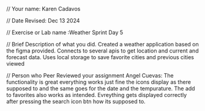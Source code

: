 // Your name: Karen Cadavos

 // Date Revised: Dec 13 2024 

 // Exercise or Lab name :Weather Sprint Day 5

 // Brief Description of what you did. Created a weather application based on the figma provided. Connects to several apis to get location and current and forecast data. Uses local storage to save favorite cities and previous cities viewed

// Person who Peer Reviewed your assignment
Angel Cuevas: The functionality is great everything works just fine the icons display as there supposed to and the same goes for the date and the tempurature. The add to favorites also works as intended. Evreything gets displayed correctly after pressing the search icon btn how its supposed to.
